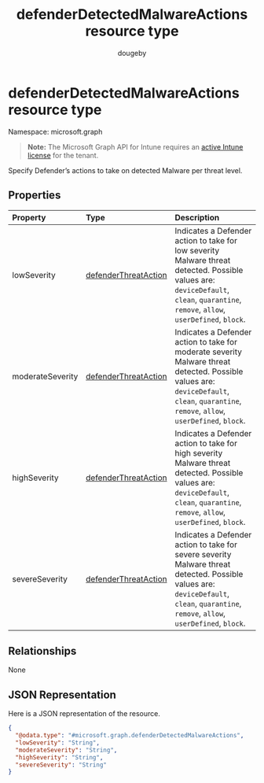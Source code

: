 ﻿---
title: "defenderDetectedMalwareActions resource type"
description: "Specify Defender’s actions to take on detected Malware per threat level."
author: "dougeby"
localization_priority: Normal
ms.prod: "intune"
doc_type: resourcePageType
---

# defenderDetectedMalwareActions resource type

Namespace: microsoft.graph

> **Note:** The Microsoft Graph API for Intune requires an [active Intune license](https://go.microsoft.com/fwlink/?linkid=839381) for the tenant.

Specify Defender’s actions to take on detected Malware per threat level.

## Properties

| Property         | Type                                                                             | Description                                                                                                                                                                                |
| :--------------- | :------------------------------------------------------------------------------- | :----------------------------------------------------------------------------------------------------------------------------------------------------------------------------------------- |
| lowSeverity      | [defenderThreatAction](../resources/intune-deviceconfig-defenderthreataction.md) | Indicates a Defender action to take for low severity Malware threat detected. Possible values are: `deviceDefault`, `clean`, `quarantine`, `remove`, `allow`, `userDefined`, `block`.      |
| moderateSeverity | [defenderThreatAction](../resources/intune-deviceconfig-defenderthreataction.md) | Indicates a Defender action to take for moderate severity Malware threat detected. Possible values are: `deviceDefault`, `clean`, `quarantine`, `remove`, `allow`, `userDefined`, `block`. |
| highSeverity     | [defenderThreatAction](../resources/intune-deviceconfig-defenderthreataction.md) | Indicates a Defender action to take for high severity Malware threat detected. Possible values are: `deviceDefault`, `clean`, `quarantine`, `remove`, `allow`, `userDefined`, `block`.     |
| severeSeverity   | [defenderThreatAction](../resources/intune-deviceconfig-defenderthreataction.md) | Indicates a Defender action to take for severe severity Malware threat detected. Possible values are: `deviceDefault`, `clean`, `quarantine`, `remove`, `allow`, `userDefined`, `block`.   |

## Relationships

None

## JSON Representation

Here is a JSON representation of the resource.

<!-- {
  "blockType": "resource",
  "@odata.type": "microsoft.graph.defenderDetectedMalwareActions"
}
-->

```json
{
  "@odata.type": "#microsoft.graph.defenderDetectedMalwareActions",
  "lowSeverity": "String",
  "moderateSeverity": "String",
  "highSeverity": "String",
  "severeSeverity": "String"
}
```
